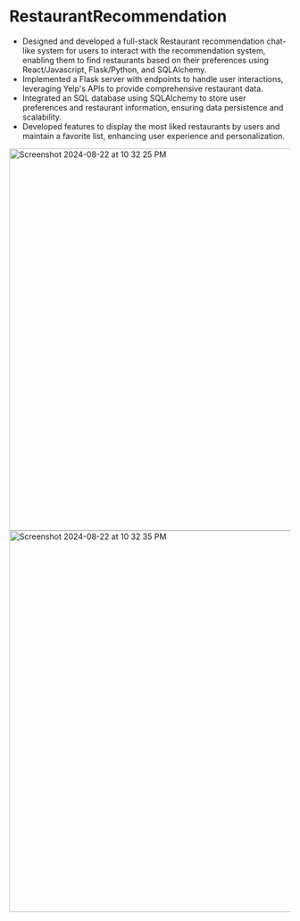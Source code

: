 # RestaurantRecommendation

- Designed and developed a full-stack Restaurant recommendation chat-like system for users to interact with the recommendation system, enabling them to find restaurants based on their preferences using React/Javascript, Flask/Python, and SQLAlchemy.
- Implemented a Flask server with endpoints to handle user interactions, leveraging Yelp's APIs to provide comprehensive restaurant data.
- Integrated an SQL database using SQLAlchemy to store user preferences and restaurant information, ensuring data persistence and scalability.
- Developed features to display the most liked restaurants by users and maintain a favorite list, enhancing user experience and personalization.
  
<img width="685" alt="Screenshot 2024-08-22 at 10 32 25 PM" src="https://github.com/user-attachments/assets/98d766d8-202d-4cbc-a2a0-5d9cdd21bc13">
<img width="684" alt="Screenshot 2024-08-22 at 10 32 35 PM" src="https://github.com/user-attachments/assets/f2aa4d1f-cef8-4f72-b354-d7fd6af85b89">


